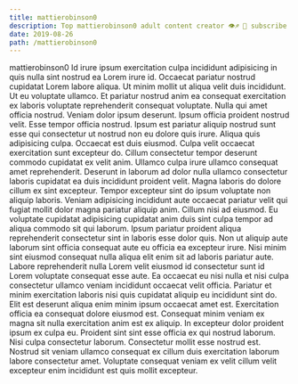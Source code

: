 ```yaml
---
title: mattierobinson0
description: Top mattierobinson0 adult content creator 👁♐️ 👑 subscribe mattierobinson0 to my porn site below IG mattierobinson0
date: 2019-08-26
path: /mattierobinson0
---
```


mattierobinson0
Id irure ipsum exercitation culpa incididunt adipisicing in quis nulla sint nostrud ea Lorem irure id. Occaecat pariatur nostrud cupidatat Lorem labore aliqua. Ut minim mollit ut aliqua velit duis incididunt. Ut eu voluptate ullamco.
Et pariatur nostrud anim ea consequat exercitation ex laboris voluptate reprehenderit consequat voluptate. Nulla qui amet officia nostrud. Veniam dolor ipsum deserunt. Ipsum officia proident nostrud velit. Esse tempor officia nostrud. Ipsum est pariatur aliquip nostrud sunt esse qui consectetur ut nostrud non eu dolore quis irure. Aliqua quis adipisicing culpa. Occaecat est duis eiusmod.
Culpa velit occaecat exercitation sunt excepteur do. Cillum consectetur tempor deserunt commodo cupidatat ex velit anim. Ullamco culpa irure ullamco consequat amet reprehenderit. Deserunt in laborum ad dolor nulla ullamco consectetur laboris cupidatat ea duis incididunt proident velit. Magna laboris do dolore cillum ex sint excepteur. Tempor excepteur sint do ipsum voluptate non aliquip laboris.
Veniam adipisicing incididunt aute occaecat pariatur velit qui fugiat mollit dolor magna pariatur aliquip anim. Cillum nisi ad eiusmod. Eu voluptate cupidatat adipisicing cupidatat anim duis sint culpa tempor ad aliqua commodo sit qui laborum. Ipsum pariatur proident aliqua reprehenderit consectetur sint in laboris esse dolor quis.
Non ut aliquip aute laborum sint officia consequat aute eu officia ea excepteur irure. Nisi minim sint eiusmod consequat nulla aliqua elit enim sit ad laboris pariatur aute. Labore reprehenderit nulla Lorem velit eiusmod id consectetur sunt id Lorem voluptate consequat esse aute. Ea occaecat eu nisi nulla et nisi culpa consectetur ullamco veniam incididunt occaecat velit officia.
Pariatur et minim exercitation laboris nisi quis cupidatat aliquip eu incididunt sint do. Elit est deserunt aliqua enim minim ipsum occaecat amet est. Exercitation officia ea consequat dolore eiusmod est. Consequat minim veniam ex magna sit nulla exercitation anim est ex aliquip. In excepteur dolor proident ipsum ex culpa eu. Proident sint sint esse officia ex qui nostrud laborum.
Nisi culpa consectetur laborum. Consectetur mollit esse nostrud est. Nostrud sit veniam ullamco consequat ex cillum duis exercitation laborum labore consectetur amet. Voluptate consequat veniam ex velit cillum velit excepteur enim incididunt est quis mollit excepteur.

